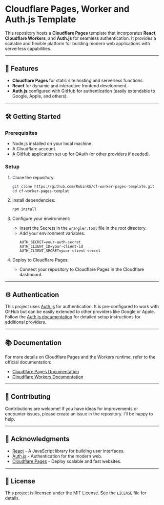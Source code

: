 
# Cloudflare Pages, Worker and Auth.js Template

This repository hosts a **Cloudflare Pages** template that incorporates **React**, **Cloudflare Workers**, and **Auth.js** for seamless authentication. It provides a scalable and flexible platform for building modern web applications with serverless capabilities.

---

## 🚀 Features

- **Cloudflare Pages** for static site hosting and serverless functions.
- **React** for dynamic and interactive frontend development.
- **Auth.js** configured with GitHub for authentication (easily extendable to Google, Apple, and others).

---

## 🛠️ Getting Started

### Prerequisites
- Node.js installed on your local machine.
- A Cloudflare account.
- A GitHub application set up for OAuth (or other providers if needed).

### Setup
1. Clone the repository:
   ```bash
   git clone https://github.com/RobinRS/cf-worker-pages-template.git
   cd cf-worker-pages-templat
   ```

2. Install dependencies:
   ```bash
   npm install
   ```

3. Configure your environment:
   - Insert the Secrets in the `wrangler.toml` file in the root directory.
   - Add your environment variables:
     ```env
     AUTH_SECRET=your-auth-secret
     AUTH_CLIENT_ID=your-client-id
     AUTH_CLIENT_SECRET=your-client-secret
     ```

4. Deploy to Cloudflare Pages:
   - Connect your repository to Cloudflare Pages in the Cloudflare dashboard.

---

## ⚙️ Authentication

This project uses [Auth.js](https://authjs.dev) for authentication. It is pre-configured to work with GitHub but can be easily extended to other providers like Google or Apple. Follow the [Auth.js documentation](https://authjs.dev/getting-started/introduction) for detailed setup instructions for additional providers.

---

## 📚 Documentation

For more details on Cloudflare Pages and the Workers runtime, refer to the official documentation:

- [Cloudflare Pages Documentation](https://developers.cloudflare.com/pages/)
- [Cloudflare Workers Documentation](https://developers.cloudflare.com/workers/)

---

## 🤝 Contributing

Contributions are welcome! If you have ideas for improvements or encounter issues, please create an issue in the repository. I’ll be happy to help.

---

## 🌟 Acknowledgments

- [React](https://react.dev) - A JavaScript library for building user interfaces.
- [Auth.js](https://authjs.dev) - Authentication for the modern web.
- [Cloudflare Pages](https://developers.cloudflare.com/pages/) - Deploy scalable and fast websites.

---

## 📄 License

This project is licensed under the MIT License. See the `LICENSE` file for details.
